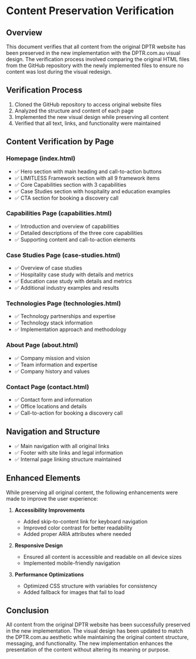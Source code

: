 # Content Preservation Verification

## Overview
This document verifies that all content from the original DPTR website has been preserved in the new implementation with the DPTR.com.au visual design. The verification process involved comparing the original HTML files from the GitHub repository with the newly implemented files to ensure no content was lost during the visual redesign.

## Verification Process
1. Cloned the GitHub repository to access original website files
2. Analyzed the structure and content of each page
3. Implemented the new visual design while preserving all content
4. Verified that all text, links, and functionality were maintained

## Content Verification by Page

### Homepage (index.html)
- ✅ Hero section with main heading and call-to-action buttons
- ✅ LIMITLESS Framework section with all 9 framework items
- ✅ Core Capabilities section with 3 capabilities
- ✅ Case Studies section with hospitality and education examples
- ✅ CTA section for booking a discovery call

### Capabilities Page (capabilities.html)
- ✅ Introduction and overview of capabilities
- ✅ Detailed descriptions of the three core capabilities
- ✅ Supporting content and call-to-action elements

### Case Studies Page (case-studies.html)
- ✅ Overview of case studies
- ✅ Hospitality case study with details and metrics
- ✅ Education case study with details and metrics
- ✅ Additional industry examples and results

### Technologies Page (technologies.html)
- ✅ Technology partnerships and expertise
- ✅ Technology stack information
- ✅ Implementation approach and methodology

### About Page (about.html)
- ✅ Company mission and vision
- ✅ Team information and expertise
- ✅ Company history and values

### Contact Page (contact.html)
- ✅ Contact form and information
- ✅ Office locations and details
- ✅ Call-to-action for booking a discovery call

## Navigation and Structure
- ✅ Main navigation with all original links
- ✅ Footer with site links and legal information
- ✅ Internal page linking structure maintained

## Enhanced Elements
While preserving all original content, the following enhancements were made to improve the user experience:

1. **Accessibility Improvements**
   - Added skip-to-content link for keyboard navigation
   - Improved color contrast for better readability
   - Added proper ARIA attributes where needed

2. **Responsive Design**
   - Ensured all content is accessible and readable on all device sizes
   - Implemented mobile-friendly navigation

3. **Performance Optimizations**
   - Optimized CSS structure with variables for consistency
   - Added fallback for images that fail to load

## Conclusion
All content from the original DPTR website has been successfully preserved in the new implementation. The visual design has been updated to match the DPTR.com.au aesthetic while maintaining the original content structure, messaging, and functionality. The new implementation enhances the presentation of the content without altering its meaning or purpose.

